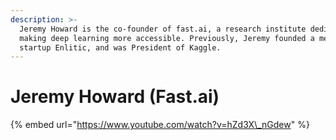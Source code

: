 ```yaml
---
description: >-
  Jeremy Howard is the co-founder of fast.ai, a research institute dedicated to
  making deep learning more accessible. Previously, Jeremy founded a med tech
  startup Enlitic, and was President of Kaggle.
---
```


# Jeremy Howard \(Fast.ai\)

{% embed url="https://www.youtube.com/watch?v=hZd3X\_nGdew" %}



